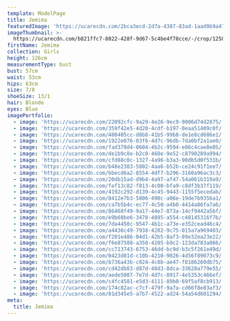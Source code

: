 ```yaml
---
template: ModelPage
title: Jemima
featuredImage: 'https://ucarecdn.com/2bca3ecd-2d7a-4387-83ad-1aad9b9a4787/'
imageThumbnail: >-
  https://ucarecdn.com/b821ffc7-8022-428f-9d67-5c4be4f78cce/-/crop/1258x1488/236,153/-/preview/
firstName: Jemima
collection: Girls
height: 126cm
measurementType: bust
bust: 57cm
waist: 53cm
hips: 63cm
size: 7/8
shoeSize: 13/1
hair: Blonde
eyes: Blue
imagePortfolio:
  - image: 'https://ucarecdn.com/22092cfc-9a29-4e26-9ec9-9006d74d2875/'
  - image: 'https://ucarecdn.com/359f42e5-4d20-4cdf-b197-0eaa51409c0f/'
  - image: 'https://ucarecdn.com/480405cc-d8b8-41b5-99b8-de1e8cd606e1/'
  - image: 'https://ucarecdn.com/1922e076-03f6-4d7c-96db-7da0bf2a1ae0/'
  - image: 'https://ucarecdn.com/fad379d4-0604-4b2c-9594-e06c4cae8e05/'
  - image: 'https://ucarecdn.com/de1b9c8e-b2c0-468e-9e52-c8790289a994/'
  - image: 'https://ucarecdn.com/cfd88c0c-1327-4a96-b3a3-90db5d0f531b/'
  - image: 'https://ucarecdn.com/b48e2383-5802-4aa6-b52b-ce24c91f1ee7/'
  - image: 'https://ucarecdn.com/bbecd6a2-8554-4df7-b296-3160a96ac3c3/'
  - image: 'https://ucarecdn.com/20db15ad-d9b4-4a97-af47-54a061b319a9/'
  - image: 'https://ucarecdn.com/fef13c82-f813-4c00-bfa9-c8df3b37f119/'
  - image: 'https://ucarecdn.com/4192c292-d139-4c45-9443-1155f5ecedab/'
  - image: 'https://ucarecdn.com/8412e7b3-5806-490c-a06e-19de7b9356a1/'
  - image: 'https://ucarecdn.com/ca7b5b4c-ec77-4c50-a4b0-4414a86fa7a6/'
  - image: 'https://ucarecdn.com/86468f49-9a17-44e7-873a-14cf9442a5bf/'
  - image: 'https://ucarecdn.com/e9b68be6-3478-4895-a554-c48145316f7b/'
  - image: 'https://ucarecdn.com/7da4450c-9547-4b1c-a73e-e352cead46c4/'
  - image: 'https://ucarecdn.com/a4436c49-7938-4202-9c75-015a7a969403/'
  - image: 'https://ucarecdn.com/f201e486-04d1-42b5-8af3-89e32ea23e22/'
  - image: 'https://ucarecdn.com/f6e87588-a350-4205-b9c2-123da783a066/'
  - image: 'https://ucarecdn.com/cc713743-6753-46dd-bc9d-b3c5f261e49d/'
  - image: 'https://ucarecdn.com/0423d01d-c10b-4210-9026-4d56f89073c9/'
  - image: 'https://ucarecdn.com/b736a43b-c824-4c8b-ae47-f8186260db75/'
  - image: 'https://ucarecdn.com/cd42db83-d87d-48d3-8dca-33628a779e55/'
  - image: 'https://ucarecdn.com/aede5087-7e7d-4d7c-8917-4e5353c466ef/'
  - image: 'https://ucarecdn.com/c4fc4581-e5d3-4111-89b8-69f5af8cb913/'
  - image: 'https://ucarecdn.com/174c82ac-c7cf-479f-9a7a-cd66f8e83af3/'
  - image: 'https://ucarecdn.com/01d345e5-a7b7-4522-ad24-54a54d601294/'
meta:
  title: Jemima
---
```


